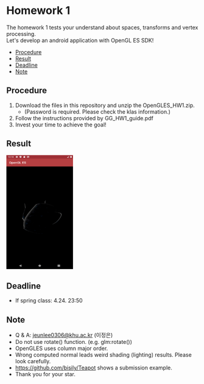 # Homework 1
The homework 1 tests your understand about spaces, transforms and vertex processing.  
Let's develop an android application with OpenGL ES SDK!

* [Procedure](#procedure)
* [Result](#result)
* [Deadline](#deadline)
* [Note](#note)


## Procedure
1. Download the files in this repository and unzip the OpenGLES_HW1.zip. 
   - (Password is required. Please check the klas information.)
2. Follow the instructions provided by GG_HW1_guide.pdf
3. Invest your time to achieve the goal!

## Result
<img src="img/result.gif" width="175" height="300">

## Deadline
* If spring class: 4.24. 23:50

## Note
* Q & A: jeunlee0306@khu.ac.kr (이정은)
* Do not use rotate() function. (e.g. glm:rotate()) 
* OpenGLES uses column major order. 
* Wrong computed normal leads weird shading (lighting) results. Please look carefully. 
* https://github.com/bisily/Teapot shows a submission example. 
* Thank you for your star.
